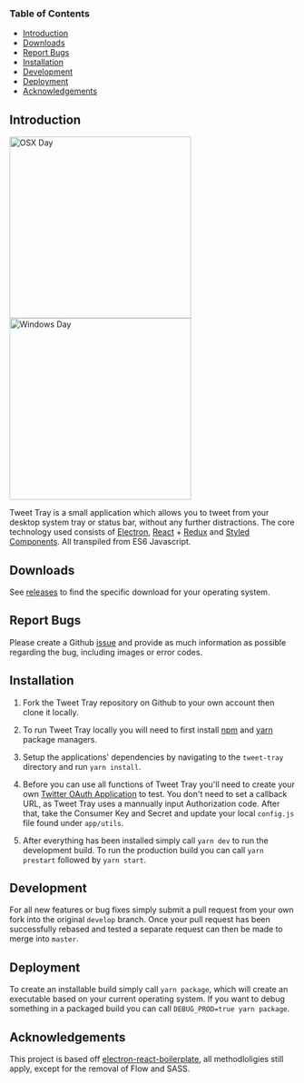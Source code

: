 ### Table of Contents

- [Introduction](#introduction)
- [Downloads](#downloads)
- [Report Bugs](#report-bugs)
- [Installation](#installation)
- [Development](#development)
- [Deployment](#deployment)
- [Acknowledgements](#Acknowledgements)

## Introduction
<img alt="OSX Day" src="https://i.imgur.com/rL4jWFz.png" width="320"/>    <img alt="Windows Day" src="https://i.imgur.com/WWluLuq.png" width="320"/>

Tweet Tray is a small application which allows you to tweet from your desktop system tray or status bar, without any further distractions. The core technology used consists of [Electron](https://github.com/electron/electron), [React](https://github.com/facebook/react) + [Redux](https://github.com/reactjs/redux) and [Styled Components](https://github.com/styled-components/styled-components). All transpiled from ES6 Javascript.

## Downloads

See [releases](https://github.com/jonathontoon/tweet-tray/releases) to find the specific download for your operating system.

## Report Bugs
Please create a Github [issue](https://github.com/jonathontoon/tweet-tray/issues) and provide as much information as possible regarding the bug, including images or error codes. 

## Installation

1. Fork the Tweet Tray repository on Github to your own account then clone it locally.

2. To run Tweet Tray locally you will need to first install [npm](https://www.npmjs.com/get-npm) and [yarn](https://yarnpkg.com/lang/en/docs/install/) package managers.

3. Setup the applications' dependencies by navigating to the `tweet-tray` directory and run `yarn install`.

4. Before you can use all functions of Tweet Tray you'll need to create your own [Twitter OAuth Application](https://apps.twitter.com/app/new) to test. You don't need to set a callback URL, as Tweet Tray uses a mannually input Authorization code. After that, take the Consumer Key and Secret and update your local `config.js` file found under `app/utils`.

5. After everything has been installed simply call `yarn dev` to run the development build. To run the production build you can call `yarn prestart` followed by `yarn start`.

## Development

For all new features or bug fixes simply submit a pull request from your own fork into the original `develop` branch. Once your pull request has been successfully rebased and tested a separate request can then be made to merge into `master`.

## Deployment

To create an installable build simply call `yarn package`, which will create an executable based on your current operating system. If you want to debug something in a packaged build you can call `DEBUG_PROD=true yarn package`.

## Acknowledgements

This project is based off [electron-react-boilerplate](https://github.com/chentsulin/electron-react-boilerplate), all methodloligies still apply, except for the removal of Flow and SASS.
